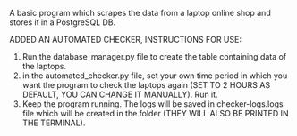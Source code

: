 A basic program which scrapes the data from a laptop online shop and stores it in a PostgreSQL DB.

ADDED AN AUTOMATED CHECKER, INSTRUCTIONS FOR USE:
1. Run the database_manager.py file to create the table containing data of the laptops.
2. in the automated_checker.py file, set your own time period in which you want the program to check the laptops again (SET TO 2 HOURS AS DEFAULT, YOU CAN CHANGE IT MANUALLY). Run it.
3. Keep the program running. The logs will be saved in checker-logs.logs file which will be created in the folder (THEY WILL ALSO BE PRINTED IN THE TERMINAL).
